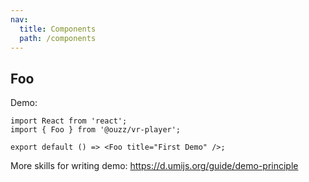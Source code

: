 ```yaml
---
nav:
  title: Components
  path: /components
---
```


## Foo

Demo:

```tsx
import React from 'react';
import { Foo } from '@ouzz/vr-player';

export default () => <Foo title="First Demo" />;
```

More skills for writing demo: https://d.umijs.org/guide/demo-principle
